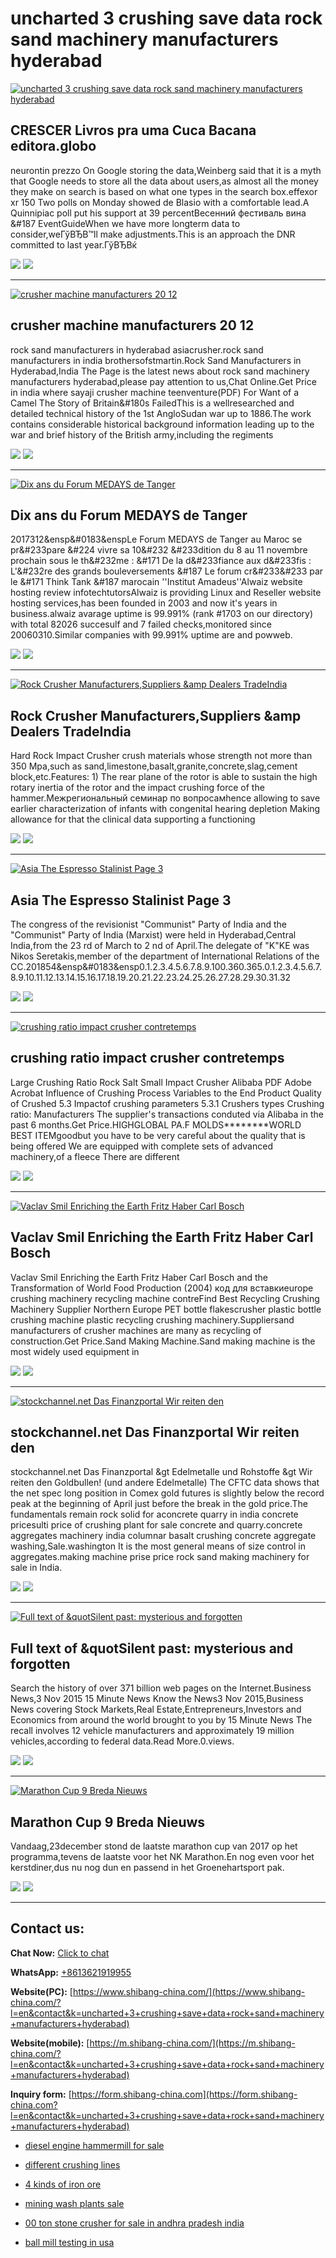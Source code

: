 # uncharted 3 crushing save data rock sand machinery manufacturers hyderabad

<a href="https://swt.shibang-china.com/?l=en&img&k=uncharted+3+crushing+save+data+rock+sand+machinery+manufacturers+hyderabad" target="_blank">![uncharted 3 crushing save data rock sand machinery manufacturers hyderabad](http://static.shibang-china.com/all-800x300/1335.jpg)</a>

## CRESCER Livros pra uma Cuca Bacana editora.globo
neurontin prezzo On Google storing the data,Weinberg said that it is a myth that Google needs to store all the data about users,as almost all the money they make on search is based on what one types in the search box.effexor xr 150 Two polls on Monday showed de Blasio with a comfortable lead.A Quinnipiac poll put his support at 39 percentВесенний фестиваль вина &#187 EventGuideWhen we have more longterm data to consider,weГўВЂВ™ll make adjustments.This is an approach the DNR committed to last year.ГўВЂВќ


<a href="https://whatsapp.shibangsoft.com/WhatsApp.php" target="_blank" title="WhatsApp">![](http://static.shibang-china.com/icon/whatsapp.png)</a> <a href="https://swt.shibang-china.com/?l=en&icon&k=uncharted+3+crushing+save+data+rock+sand+machinery+manufacturers+hyderabad" target="_blank">![](http://static.shibang-china.com/icon/chat-en.png)</a>

---

<a href="https://swt.shibang-china.com/?l=en&img&k=uncharted+3+crushing+save+data+rock+sand+machinery+manufacturers+hyderabad" target="_blank">![crusher machine manufacturers 20 12](http://static.shibang-china.com/all-800x300/145.jpg)</a>

## crusher machine manufacturers 20 12
rock sand manufacturers in hyderabad asiacrusher.rock sand manufacturers in india brothersofstmartin.Rock Sand Manufacturers in Hyderabad,India The Page is the latest news about rock sand machinery manufacturers hyderabad,please pay attention to us,Chat Online.Get Price in india where sayaji crusher machine teenventure(PDF) For Want of a Camel The Story of Britain&#180s FailedThis is a wellresearched and detailed technical history of the 1st AngloSudan war up to 1886.The work contains considerable historical background information leading up to the war and brief history of the British army,including the regiments


<a href="https://whatsapp.shibangsoft.com/WhatsApp.php" target="_blank" title="WhatsApp">![](http://static.shibang-china.com/icon/whatsapp.png)</a> <a href="https://swt.shibang-china.com/?l=en&icon&k=uncharted+3+crushing+save+data+rock+sand+machinery+manufacturers+hyderabad" target="_blank">![](http://static.shibang-china.com/icon/chat-en.png)</a>

---

<a href="https://swt.shibang-china.com/?l=en&img&k=uncharted+3+crushing+save+data+rock+sand+machinery+manufacturers+hyderabad" target="_blank">![Dix ans du Forum MEDAYS de Tanger](http://static.shibang-china.com/all-800x300/652.jpg)</a>

## Dix ans du Forum MEDAYS de Tanger
2017312&ensp&#0183&enspLe Forum MEDAYS de Tanger au Maroc se pr&#233pare &#224 vivre sa 10&#232 &#233dition du 8 au 11 novembre prochain sous le th&#232me : &#171 De la d&#233fiance aux d&#233fis : L'&#232re des grands bouleversements &#187 Le forum cr&#233&#233 par le &#171 Think Tank &#187 marocain ''Institut Amadeus''Alwaiz website hosting review infotechtutorsAlwaiz is providing Linux and Reseller website hosting services,has been founded in 2003 and now it's years in business.alwaiz avarage uptime is 99.991% (rank #1703 on our directory) with total 82026 succesulf and 7 failed checks,monitored since 20060310.Similar companies with 99.991% uptime are and powweb.


<a href="https://whatsapp.shibangsoft.com/WhatsApp.php" target="_blank" title="WhatsApp">![](http://static.shibang-china.com/icon/whatsapp.png)</a> <a href="https://swt.shibang-china.com/?l=en&icon&k=uncharted+3+crushing+save+data+rock+sand+machinery+manufacturers+hyderabad" target="_blank">![](http://static.shibang-china.com/icon/chat-en.png)</a>

---

<a href="https://swt.shibang-china.com/?l=en&img&k=uncharted+3+crushing+save+data+rock+sand+machinery+manufacturers+hyderabad" target="_blank">![Rock Crusher Manufacturers,Suppliers &amp Dealers TradeIndia](http://static.shibang-china.com/all-800x300/343.jpg)</a>

## Rock Crusher Manufacturers,Suppliers &amp Dealers TradeIndia
Hard Rock Impact Crusher crush materials whose strength not more than 350 Mpa,such as sand,limestone,basalt,granite,concrete,slag,cement block,etc.Features: 1) The rear plane of the rotor is able to sustain the high rotary inertia of the rotor and the impact crushing force of the hammer.Межрегиональный семинар по вопросамhence allowing to save earlier characterization of infants with congenital hearing depletion Making allowance for that the clinical data supporting a functioning


<a href="https://whatsapp.shibangsoft.com/WhatsApp.php" target="_blank" title="WhatsApp">![](http://static.shibang-china.com/icon/whatsapp.png)</a> <a href="https://swt.shibang-china.com/?l=en&icon&k=uncharted+3+crushing+save+data+rock+sand+machinery+manufacturers+hyderabad" target="_blank">![](http://static.shibang-china.com/icon/chat-en.png)</a>

---

<a href="https://swt.shibang-china.com/?l=en&img&k=uncharted+3+crushing+save+data+rock+sand+machinery+manufacturers+hyderabad" target="_blank">![Asia The Espresso Stalinist Page 3](http://static.shibang-china.com/all-800x300/1128.jpg)</a>

## Asia The Espresso Stalinist Page 3
The congress of the revisionist "Communist" Party of India and the "Communist" Party of India (Marxist) were held in Hyderabad,Central India,from the 23 rd of March to 2 nd of April.The delegate of "K"KE was Nikos Seretakis,member of the department of International Relations of the CC.201854&ensp&#0183&ensp0.1.2.3.4.5.6.7.8.9.100.360.365.0.1.2.3.4.5.6.7.8.9.10.11.12.13.14.15.16.17.18.19.20.21.22.23.24.25.26.27.28.29.30.31.32


<a href="https://whatsapp.shibangsoft.com/WhatsApp.php" target="_blank" title="WhatsApp">![](http://static.shibang-china.com/icon/whatsapp.png)</a> <a href="https://swt.shibang-china.com/?l=en&icon&k=uncharted+3+crushing+save+data+rock+sand+machinery+manufacturers+hyderabad" target="_blank">![](http://static.shibang-china.com/icon/chat-en.png)</a>

---

<a href="https://swt.shibang-china.com/?l=en&img&k=uncharted+3+crushing+save+data+rock+sand+machinery+manufacturers+hyderabad" target="_blank">![crushing ratio impact crusher contretemps](http://static.shibang-china.com/all-800x300/980.jpg)</a>

## crushing ratio impact crusher contretemps
Large Crushing Ratio Rock Salt Small Impact Crusher Alibaba PDF Adobe Acrobat Influence of Crushing Process Variables to the End Product Quality of Crushed 5.3 Impactof crushing parameters 5.3.1 Crushers types Crushing ratio: Manufacturers The supplier's transactions conduted via Alibaba in the past 6 months.Get Price.HIGHGLOBAL PA.F MOLDS********WORLD BEST ITEMgoodbut you have to be very careful about the quality that is being offered We are equipped with complete sets of advanced machinery,of a fleece There are different


<a href="https://whatsapp.shibangsoft.com/WhatsApp.php" target="_blank" title="WhatsApp">![](http://static.shibang-china.com/icon/whatsapp.png)</a> <a href="https://swt.shibang-china.com/?l=en&icon&k=uncharted+3+crushing+save+data+rock+sand+machinery+manufacturers+hyderabad" target="_blank">![](http://static.shibang-china.com/icon/chat-en.png)</a>

---

<a href="https://swt.shibang-china.com/?l=en&img&k=uncharted+3+crushing+save+data+rock+sand+machinery+manufacturers+hyderabad" target="_blank">![Vaclav Smil Enriching the Earth Fritz Haber Carl Bosch](http://static.shibang-china.com/all-800x300/287.jpg)</a>

## Vaclav Smil Enriching the Earth Fritz Haber Carl Bosch
Vaclav Smil Enriching the Earth Fritz Haber Carl Bosch and the Transformation of World Food Production (2004) код для вставкиeurope crushing machinery recycling machine contreFind Best Recycling Crushing Machinery Supplier Northern Europe PET bottle flakescrusher plastic bottle crushing machine plastic recycling crushing machinery.Suppliersand manufacturers of crusher machines are many as recycling of construction.Get Price.Sand Making Machine.Sand making machine is the most widely used equipment in


<a href="https://whatsapp.shibangsoft.com/WhatsApp.php" target="_blank" title="WhatsApp">![](http://static.shibang-china.com/icon/whatsapp.png)</a> <a href="https://swt.shibang-china.com/?l=en&icon&k=uncharted+3+crushing+save+data+rock+sand+machinery+manufacturers+hyderabad" target="_blank">![](http://static.shibang-china.com/icon/chat-en.png)</a>

---

<a href="https://swt.shibang-china.com/?l=en&img&k=uncharted+3+crushing+save+data+rock+sand+machinery+manufacturers+hyderabad" target="_blank">![stockchannel.net Das Finanzportal Wir reiten den](http://static.shibang-china.com/all-800x300/910.jpg)</a>

## stockchannel.net Das Finanzportal Wir reiten den
stockchannel.net Das Finanzportal &gt Edelmetalle und Rohstoffe &gt Wir reiten den Goldbullen! (und andere Edelmetalle) The CFTC data shows that the net spec long position in Comex gold futures is slightly below the record peak at the beginning of April just before the break in the gold price.The fundamentals remain rock solid for aconcrete quarry in india concrete pricesulti price of crushing plant for sale concrete and quarry.concrete aggregates machinery india columnar basalt crushing concrete aggregate washing,Sale.washington It is the most general means of size control in aggregates.making machine prise price rock sand making machinery for sale in India.


<a href="https://whatsapp.shibangsoft.com/WhatsApp.php" target="_blank" title="WhatsApp">![](http://static.shibang-china.com/icon/whatsapp.png)</a> <a href="https://swt.shibang-china.com/?l=en&icon&k=uncharted+3+crushing+save+data+rock+sand+machinery+manufacturers+hyderabad" target="_blank">![](http://static.shibang-china.com/icon/chat-en.png)</a>

---

<a href="https://swt.shibang-china.com/?l=en&img&k=uncharted+3+crushing+save+data+rock+sand+machinery+manufacturers+hyderabad" target="_blank">![Full text of &quotSilent past: mysterious and forgotten](http://static.shibang-china.com/all-800x300/464.jpg)</a>

## Full text of &quotSilent past: mysterious and forgotten
Search the history of over 371 billion web pages on the Internet.Business News,3 Nov 2015 15 Minute News Know the News3 Nov 2015,Business News covering Stock Markets,Real Estate,Entrepreneurs,Investors and Economics from around the world brought to you by 15 Minute News The recall involves 12 vehicle manufacturers and approximately 19 million vehicles,according to federal data.Read More.0.views.


<a href="https://whatsapp.shibangsoft.com/WhatsApp.php" target="_blank" title="WhatsApp">![](http://static.shibang-china.com/icon/whatsapp.png)</a> <a href="https://swt.shibang-china.com/?l=en&icon&k=uncharted+3+crushing+save+data+rock+sand+machinery+manufacturers+hyderabad" target="_blank">![](http://static.shibang-china.com/icon/chat-en.png)</a>

---

<a href="https://swt.shibang-china.com/?l=en&img&k=uncharted+3+crushing+save+data+rock+sand+machinery+manufacturers+hyderabad" target="_blank">![Marathon Cup 9 Breda Nieuws](http://static.shibang-china.com/all-800x300/904.jpg)</a>

## Marathon Cup 9 Breda Nieuws
Vandaag,23december stond de laatste marathon cup van 2017 op het programma,tevens de laatste voor het NK Marathon.En nog even voor het kerstdiner,dus nu nog dun en passend in het Groenehartsport pak.

<a href="https://whatsapp.shibangsoft.com/WhatsApp.php" target="_blank" title="WhatsApp">![](http://static.shibang-china.com/icon/whatsapp.png)</a> <a href="https://swt.shibang-china.com/?l=en&icon&k=uncharted+3+crushing+save+data+rock+sand+machinery+manufacturers+hyderabad" target="_blank">![](http://static.shibang-china.com/icon/chat-en.png)</a>

---
## Contact us:

**Chat Now:** [Click to chat](https://swt.shibang-china.com?l=en&contact&k=uncharted+3+crushing+save+data+rock+sand+machinery+manufacturers+hyderabad)

**WhatsApp:**  [+8613621919955](https://whatsapp.shibangsoft.com/WhatsApp.php)

**Website(PC):** [https://www.shibang-china.com/](https://www.shibang-china.com/?l=en&contact&k=uncharted+3+crushing+save+data+rock+sand+machinery+manufacturers+hyderabad)

**Website(mobile):** [https://m.shibang-china.com/](https://m.shibang-china.com/?l=en&contact&k=uncharted+3+crushing+save+data+rock+sand+machinery+manufacturers+hyderabad)

**Inquiry form:** [https://form.shibang-china.com](https://form.shibang-china.com?l=en&contact&k=uncharted+3+crushing+save+data+rock+sand+machinery+manufacturers+hyderabad)

* [diesel engine hammermill for sale](../113/diesel%20engine%20hammermill%20for%20sale.md)

* [different crushing lines](../113/different%20crushing%20lines.md)

* [4 kinds of iron ore](../112/4%20kinds%20of%20iron%20ore.md)

* [mining wash plants sale](../122/mining%20wash%20plants%20sale.md)

* [00 ton stone crusher for sale in andhra pradesh india](../122/00%20ton%20stone%20crusher%20for%20sale%20in%20andhra%20pradesh%20india.md)

* [ball mill testing in usa](../115/ball%20mill%20testing%20in%20usa.md)